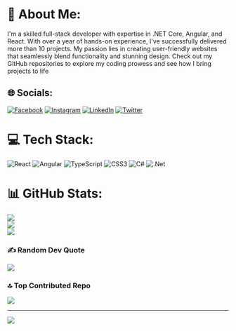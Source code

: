 # 💫 About Me:
I'm a skilled full-stack developer with expertise in .NET Core, Angular, and React. With over a year of hands-on experience, I've successfully delivered more than 10 projects. My passion lies in creating user-friendly websites that seamlessly blend functionality and stunning design. Check out my GitHub repositories to explore my coding prowess and see how I bring projects to life<br>


## 🌐 Socials:
[![Facebook](https://img.shields.io/badge/Facebook-%231877F2.svg?logo=Facebook&logoColor=white)](https://facebook.com/https://www.facebook.com/karthikeyan.palanithurai/) [![Instagram](https://img.shields.io/badge/Instagram-%23E4405F.svg?logo=Instagram&logoColor=white)](https://instagram.com/https://instagram.com/karthikeyan_palanithurai?igshid=MTk0NTkyODZkYg==) [![LinkedIn](https://img.shields.io/badge/LinkedIn-%230077B5.svg?logo=linkedin&logoColor=white)](https://linkedin.com/in/https://www.linkedin.com/in/karthikeyan-palanithurai-146663185/) [![Twitter](https://img.shields.io/badge/Twitter-%231DA1F2.svg?logo=Twitter&logoColor=white)](https://twitter.com/https://twitter.com/karthik_keyan_7) 

# 💻 Tech Stack:
![React](https://img.shields.io/badge/react-%2320232a.svg?style=for-the-badge&logo=react&logoColor=%2361DAFB) ![Angular](https://img.shields.io/badge/angular-%23DD0031.svg?style=for-the-badge&logo=angular&logoColor=white) ![TypeScript](https://img.shields.io/badge/typescript-%23007ACC.svg?style=for-the-badge&logo=typescript&logoColor=white) ![CSS3](https://img.shields.io/badge/css3-%231572B6.svg?style=for-the-badge&logo=css3&logoColor=white) ![C#](https://img.shields.io/badge/c%23-%23239120.svg?style=for-the-badge&logo=c-sharp&logoColor=white) ![.Net](https://img.shields.io/badge/.NET-5C2D91?style=for-the-badge&logo=.net&logoColor=white)
# 📊 GitHub Stats:
![](https://github-readme-stats.vercel.app/api?username=Karthikknindia&theme=swift&hide_border=false&include_all_commits=true&count_private=true)<br/>
![](https://github-readme-streak-stats.herokuapp.com/?user=Karthikknindia&theme=swift&hide_border=false)<br/>
![](https://github-readme-stats.vercel.app/api/top-langs/?username=Karthikknindia&theme=swift&hide_border=false&include_all_commits=true&count_private=true&layout=compact)

### ✍️ Random Dev Quote
![](https://quotes-github-readme.vercel.app/api?type=horizontal&theme=radical)

### 🔝 Top Contributed Repo
![](https://github-contributor-stats.vercel.app/api?username=Karthikknindia&limit=5&theme=dark&combine_all_yearly_contributions=true)

---
[![](https://visitcount.itsvg.in/api?id=Karthikknindia&icon=0&color=0)](https://visitcount.itsvg.in)

<!-- Proudly created with GPRM ( https://gprm.itsvg.in ) -->

